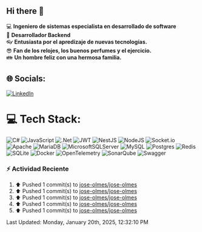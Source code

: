 ## Hi there 👋

:computer: **Ingeniero de sistemas especialista en desarrollado de software**  
:pencil: **Desarrollador Backend**  
:eyeglasses: **Entusiasta por el apredizaje de nuevas tecnologías.**  
:sunglasses: **Fan de los relojes, los buenos perfumes y el ejercicio.**  
:family: **Un hombre feliz con una hermosa familia.**

## 🌐 Socials:

[![LinkedIn](https://img.shields.io/badge/LinkedIn-%230077B5.svg?logo=linkedin&logoColor=white)](https://linkedin.com/in/jose-olmes-torres)

# 💻 Tech Stack:

![C#](https://img.shields.io/badge/c%23-%23239120.svg?style=for-the-badge&logo=csharp&logoColor=white) ![JavaScript](https://img.shields.io/badge/javascript-%23323330.svg?style=for-the-badge&logo=javascript&logoColor=%23F7DF1E) ![.Net](https://img.shields.io/badge/.NET-5C2D91?style=for-the-badge&logo=.net&logoColor=white) ![JWT](https://img.shields.io/badge/JWT-black?style=for-the-badge&logo=JSON%20web%20tokens) ![NestJS](https://img.shields.io/badge/nestjs-%23E0234E.svg?style=for-the-badge&logo=nestjs&logoColor=white) ![NodeJS](https://img.shields.io/badge/node.js-6DA55F?style=for-the-badge&logo=node.js&logoColor=white) ![Socket.io](https://img.shields.io/badge/Socket.io-black?style=for-the-badge&logo=socket.io&badgeColor=010101) ![Apache](https://img.shields.io/badge/apache-%23D42029.svg?style=for-the-badge&logo=apache&logoColor=white) ![MariaDB](https://img.shields.io/badge/MariaDB-003545?style=for-the-badge&logo=mariadb&logoColor=white) ![MicrosoftSQLServer](https://img.shields.io/badge/Microsoft%20SQL%20Server-CC2927?style=for-the-badge&logo=microsoft%20sql%20server&logoColor=white) ![MySQL](https://img.shields.io/badge/mysql-4479A1.svg?style=for-the-badge&logo=mysql&logoColor=white) ![Postgres](https://img.shields.io/badge/postgres-%23316192.svg?style=for-the-badge&logo=postgresql&logoColor=white) ![Redis](https://img.shields.io/badge/redis-%23DD0031.svg?style=for-the-badge&logo=redis&logoColor=white) ![SQLite](https://img.shields.io/badge/sqlite-%2307405e.svg?style=for-the-badge&logo=sqlite&logoColor=white) ![Docker](https://img.shields.io/badge/docker-%230db7ed.svg?style=for-the-badge&logo=docker&logoColor=white) ![OpenTelemetry](https://img.shields.io/badge/OpenTelemetry-FFFFFF?&style=for-the-badge&logo=opentelemetry&logoColor=black) ![SonarQube](https://img.shields.io/badge/SonarQube-black?style=for-the-badge&logo=sonarqube&logoColor=4E9BCD) ![Swagger](https://img.shields.io/badge/-Swagger-%23Clojure?style=for-the-badge&logo=swagger&logoColor=white)

### :zap: Actividad Reciente
<!--RECENT_ACTIVITY:start-->
1. ⬆️ Pushed 1 commit(s) to [jose-olmes/jose-olmes](https://github.com/jose-olmes/jose-olmes)<br>
2. ⬆️ Pushed 1 commit(s) to [jose-olmes/jose-olmes](https://github.com/jose-olmes/jose-olmes)<br>
3. ⬆️ Pushed 1 commit(s) to [jose-olmes/jose-olmes](https://github.com/jose-olmes/jose-olmes)<br>
4. ⬆️ Pushed 1 commit(s) to [jose-olmes/jose-olmes](https://github.com/jose-olmes/jose-olmes)<br>
5. ⬆️ Pushed 1 commit(s) to [jose-olmes/jose-olmes](https://github.com/jose-olmes/jose-olmes)<br>
<!--RECENT_ACTIVITY:end-->
<!--RECENT_ACTIVITY:last_update-->
Last Updated: Monday, January 20th, 2025, 12:32:10 PM
<!--RECENT_ACTIVITY:last_update_end-->
